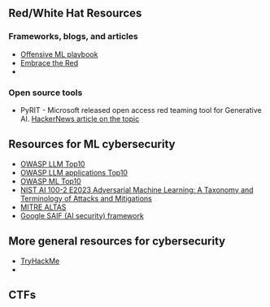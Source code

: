 ## Red/White Hat Resources

### Frameworks, blogs, and articles
- [Offensive ML playbook](https://wiki.offsecml.com/Welcome+to+the+Offensive+ML+Playbook)
- [Embrace the Red](https://embracethered.com/blog/)
- 

### Open source tools
- PyRIT - Microsoft released open access red teaming tool for Generative AI. [HackerNews article on the topic](https://thehackernews.com/2024/02/microsoft-releases-pyrit-red-teaming.html)


## Resources for ML cybersecurity

- [OWASP LLM Top10](https://llmtop10.com/)
- [OWASP LLM applications Top10](https://owasp.org/www-project-top-10-for-large-language-model-applications/) 
- [OWASP ML Top10](https://owasp.org/www-project-machine-learning-security-top-10/)
- [NIST AI 100-2 E2023 Adversarial Machine Learning: A Taxonomy and Terminology of Attacks and Mitigations](https://csrc.nist.gov/pubs/ai/100/2/e2023/final)
- [MITRE ALTAS](https://atlas.mitre.org/)
- [Google SAIF (AI security) framework](https://safety.google/cybersecurity-advancements/saif/)

## More general resources for cybersecurity

- [TryHackMe](https://tryhackme.com/)
- 


## CTFs


